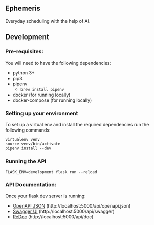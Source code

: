 ## Ephemeris

Everyday scheduling with the help of AI.

## Development

### Pre-requisites:

You will need to have the following dependencies:
* python 3+
* pip3
* pipenv
  * ```brew install pipenv```
* docker (for running locally)
* docker-compose (for running locally)

### Setting up your environment

To set up a virtual env and install the required dependencies run the following commands:

```
virtualenv venv
source venv/bin/activate
pipenv install --dev
```

### Running the API

```FLASK_ENV=development flask run --reload```

### API Documentation:

Once your flask dev server is running:
* [OpenAPI JSON](http://localhost:5000/api/openapi.json) (http://localhost:5000/api/openapi.json)
* [Swagger UI](http://localhost:5000/api/swagger) (http://localhost:5000/api/swagger)
* [ReDoc](http://localhost:5000/api/doc) (http://localhost:5000/api/doc)
